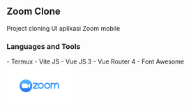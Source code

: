 ## Zoom Clone

Project cloning UI aplikasi Zoom mobile

<h3>Languages and Tools</h3>
- Termux
- Vite JS
- Vue JS 3
- Vue Router 4
- Font Awesome

<img src="src/assets/banner-zoom.png" width="150" />
